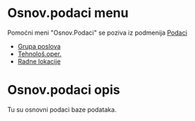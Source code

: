 # Osnov.podaci menu

Pomoćni meni "Osnov.Podaci" se poziva iz podmenija 
[Podaci](../m_sr/m_sr.md)

- [Grupa poslova](mk101_sr/mk101_sr.md)
- [Tehnološ.oper.](pr001_sr/pr001_sr.md)
- [Radne lokacije](pr002_sr/pr002_sr.md)

# Osnov.podaci opis

Tu su osnovni podaci baze podataka.

